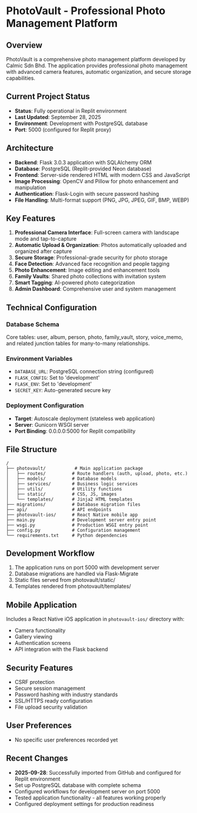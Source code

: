 # PhotoVault - Professional Photo Management Platform

## Overview
PhotoVault is a comprehensive photo management platform developed by Calmic Sdn Bhd. The application provides professional photo management with advanced camera features, automatic organization, and secure storage capabilities.

## Current Project Status
- **Status**: Fully operational in Replit environment
- **Last Updated**: September 28, 2025
- **Environment**: Development with PostgreSQL database
- **Port**: 5000 (configured for Replit proxy)

## Architecture
- **Backend**: Flask 3.0.3 application with SQLAlchemy ORM
- **Database**: PostgreSQL (Replit-provided Neon database)
- **Frontend**: Server-side rendered HTML with modern CSS and JavaScript
- **Image Processing**: OpenCV and Pillow for photo enhancement and manipulation
- **Authentication**: Flask-Login with secure password hashing
- **File Handling**: Multi-format support (PNG, JPG, JPEG, GIF, BMP, WEBP)

## Key Features
1. **Professional Camera Interface**: Full-screen camera with landscape mode and tap-to-capture
2. **Automatic Upload & Organization**: Photos automatically uploaded and organized after capture
3. **Secure Storage**: Professional-grade security for photo storage
4. **Face Detection**: Advanced face recognition and people tagging
5. **Photo Enhancement**: Image editing and enhancement tools
6. **Family Vaults**: Shared photo collections with invitation system
7. **Smart Tagging**: AI-powered photo categorization
8. **Admin Dashboard**: Comprehensive user and system management

## Technical Configuration

### Database Schema
Core tables: user, album, person, photo, family_vault, story, voice_memo, and related junction tables for many-to-many relationships.

### Environment Variables
- `DATABASE_URL`: PostgreSQL connection string (configured)
- `FLASK_CONFIG`: Set to 'development'
- `FLASK_ENV`: Set to 'development'
- `SECRET_KEY`: Auto-generated secure key

### Deployment Configuration
- **Target**: Autoscale deployment (stateless web application)
- **Server**: Gunicorn WSGI server
- **Port Binding**: 0.0.0.0:5000 for Replit compatibility

## File Structure
```
/
├── photovault/           # Main application package
│   ├── routes/          # Route handlers (auth, upload, photo, etc.)
│   ├── models/          # Database models
│   ├── services/        # Business logic services
│   ├── utils/           # Utility functions
│   ├── static/          # CSS, JS, images
│   └── templates/       # Jinja2 HTML templates
├── migrations/          # Database migration files
├── api/                 # API endpoints
├── photovault-ios/      # React Native mobile app
├── main.py              # Development server entry point
├── wsgi.py              # Production WSGI entry point
├── config.py            # Configuration management
└── requirements.txt     # Python dependencies
```

## Development Workflow
1. The application runs on port 5000 with development server
2. Database migrations are handled via Flask-Migrate
3. Static files served from photovault/static/
4. Templates rendered from photovault/templates/

## Mobile Application
Includes a React Native iOS application in `photovault-ios/` directory with:
- Camera functionality
- Gallery viewing
- Authentication screens
- API integration with the Flask backend

## Security Features
- CSRF protection
- Secure session management
- Password hashing with industry standards
- SSL/HTTPS ready configuration
- File upload security validation

## User Preferences
- No specific user preferences recorded yet

## Recent Changes
- **2025-09-28**: Successfully imported from GitHub and configured for Replit environment
- Set up PostgreSQL database with complete schema
- Configured workflows for development server on port 5000
- Tested application functionality - all features working properly
- Configured deployment settings for production readiness